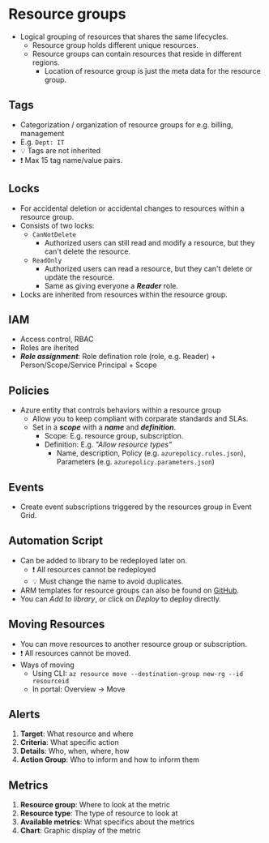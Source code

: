 # Resource groups

- Logical grouping of resources that shares the same lifecycles.
  - Resource group holds different unique resources.
  - Resource groups can contain resources that reside in different regions.
    - Location of resource group is just the meta data for the resource group.

## Tags

- Categorization / organization of resource groups for e.g. billing, management
- E.g. `Dept: IT`
- 💡 Tags are not inherited
- ❗ Max 15 tag name/value pairs.

## Locks

- For accidental deletion or accidental changes to resources within a resource group.
- Consists of two locks:
  - `CanNotDelete`
    - Authorized users can still read and modify a resource, but they can't delete the resource.
  - `ReadOnly`
    - Authorized users can read a resource, but they can't delete or update the resource.
    - Same as giving everyone a ***Reader*** role.
- Locks are inherited from resources within the resource group.

## IAM

- Access control, RBAC
- Roles are iherited
- ***Role assignment***: Role defination role (role, e.g. Reader) + Person/Scope/Service Principal + Scope

## Policies

- Azure entity that controls behaviors within a resource group
  - Allow you to keep compliant with corparate standards and SLAs.
  - Set in a ***scope*** with a ***name*** and ***definition***.
    - Scope: E.g. resource group, subscription.
    - Definition: E.g. *"Allow resource types"*
      - Name, description, Policy (e.g. `azurepolicy.rules.json`), Parameters (e.g. `azurepolicy.parameters.json`)

## Events

- Create event subscriptions triggered by the resources group in Event Grid.

## Automation Script

- Can be added to library to be redeployed later on.
  - ❗ All resources cannot be redeployed
  - 💡 Must change the name to avoid duplicates.
- ARM templates for resource groups can also be found on [GitHub](https://github.com/Azure/azure-quickstart-templates).
- You can *Add to library*, or click on *Deploy* to deploy directly.

## Moving Resources

- You can move resources to another resource group or subscription.
- ❗ All resources cannot be moved.
- Ways of moving
  - Using CLI: `az resource move --destination-group new-rg --id resourceid`
  - In portal: Overview → Move

## Alerts

1. **Target**: What resource and where
2. **Criteria**: What specific action
3. **Details**: Who, when, where, how
4. **Action Group**: Who to inform and how to inform them

## Metrics

1. **Resource group**: Where to look at the metric
2. **Resource type**: The type of resource to look at
3. **Available metrics**: What specifics about the metrics
4. **Chart**: Graphic display of the metric
